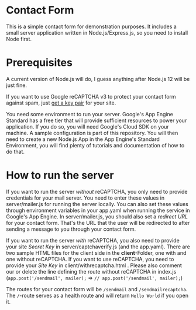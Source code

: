 # Contact Form
This is a simple contact form for demonstration purposes. It includes a small server application written in Node.js/Express.js, so you need to install Node first.

# Prerequisites
A current version of Node.js will do, I guess anything after Node.js 12 will be just fine. 

If you want to use Google reCAPTCHA v3 to protect your contact form against spam, just [get a key pair](https://g.co/recaptcha/v3) for your site.

You need some environment to run your server. Google's App Engine Standard has a free tier that will provide sufficient resources to power your application. If you do so, you will need Google's Cloud SDK on your machine. A sample configuration is part of this repository. You will then need to create a new Node.js App in the App Engine's Standard Environment, you will find plenty of tutorials and documentation of how to do that.

# How to run the server
If you want to run the server *without* reCAPTCHA, you only need to provide credentials for your mail server. You need to enter these values in server/mailer.js for running the server locally. You can also set these values through environment variables in your app.yaml when running the service in Google's App Engine. In server/mailer.js, you should also set a *redirect URL* for your contact form. That's the URL that the user will be redirected to after sending a message to you through your contact form.

If you want to run the server *with* reCAPTCHA, you also need to provide your site *Secret Key* in server/captchaverify.js (and the app.yaml). There are two sample HTML files for the client side in the **client**-Folder, one with and one without reCAPTCHA. If you want to use reCAPTCHA, you need to provide your *Site Key* in client/withrecaptcha.html . Please also comment our or delete the line defining the route without reCAPTCHA in index.js (`app.post('/sendmail', mailer);` => `// app.post('/sendmail', mailer);`)

The routes for your contact form will be `/sendmail` and `/sendmailrecaptcha`. The `/`-route serves as a health route and will return `Hello World` if you open it.
